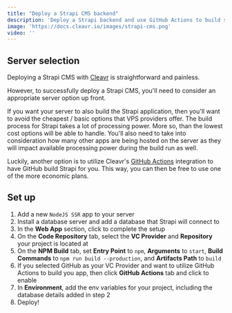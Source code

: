 ```yaml
---
title: "Deploy a Strapi CMS backend"
description: 'Deploy a Strapi backend and use GitHub Actions to build so you can host on a lower cost server.'
image: 'https://docs.cleavr.io/images/strapi-cms.png'
video: ''
---
```


<you-tube video="VTflJbYUob8"></you-tube>

## Server selection

Deploying a Strapi CMS with [Cleavr](https://cleavr.io) is straightforward and painless. 

However, to successfully deploy a Strapi CMS, you'll need to consider an appropriate server option up front. 

If you want your server to also build the Strapi application, then you'll want to avoid the cheapest / basic options that
VPS providers offer. The build process for Strapi takes a lot of processing power. More so, than the lowest cost options will be able
to handle. You'll also need to take into consideration how many other apps are being hosted on the server as they will impact 
available processing power during the build run as well. 

Luckily, another option is to utilize Cleavr's [GitHub Actions](/github-actions) integration to have GitHub build Strapi for you. This way, you can then be 
free to use one of the more economic plans. 

## Set up

1. Add a new `NodeJS SSR` app to your server
2. Install a database server and add a database that Strapi will connect to
3. In the **Web App** section, click to complete the setup
4. On the **Code Repository** tab, select the **VC Provider** and **Repository** your project is located at
5. On the **NPM Build** tab, set **Entry Point** to `npm`, **Arguments** to `start`, **Build Commands** to `npm run build --production`, and **Artifacts Path** to `build`
6. If you selected GitHub as your VC Provider and want to utilize GitHub Actions to build you app, then click **GitHub Actions** tab and click to enable 
7. In **Environment**, add the env variables for your project, including the database details added in step 2
8. Deploy!


